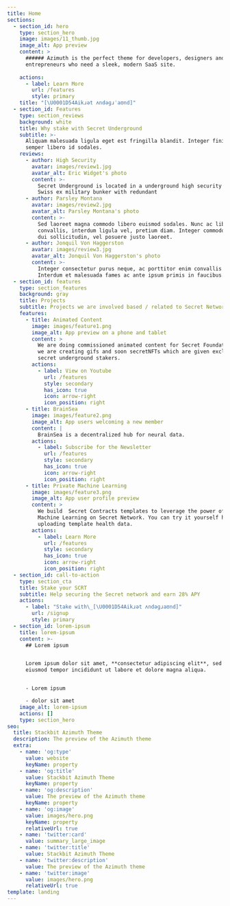 ```yaml
---
title: Home
sections:
  - section_id: hero
    type: section_hero
    image: images/11_thumb.jpg
    image_alt: App preview
    content: >
      ###### Azimuth is the perfect theme for developers, designers and
      entrepreneurs who need a sleek, modern SaaS site.
      
    actions:
      - label: Learn More
        url: /features
        style: primary
    title: "[\U0001D54Aikɹət ʌndəɡɹˈa‍ʊnd]"
  - section_id: Features
    type: section_reviews
    background: white
    title: Why stake with Secret Underground
    subtitle: >-
      Aliquam malesuada ligula eget est fringilla blandit. Integer finibus
      semper libero id sodales.
    reviews:
      - author: High Security
        avatar: images/review1.jpg
        avatar_alt: Eric Widget's photo
        content: >-
          Secret Underground is located in a underground high security facility.
          Swiss ex military bunker with redundant
      - author: Parsley Montana
        avatar: images/review2.jpg
        avatar_alt: Parsley Montana's photo
        content: >-
          Sed laoreet magna commodo libero euismod sodales. Nunc ac libero
          convallis, interdum ligula vel, pretium diam. Integer commodo sem at
          dui sollicitudin, vel posuere justo laoreet.
      - author: Jonquil Von Haggerston
        avatar: images/review3.jpg
        avatar_alt: Jonquil Von Haggerston's photo
        content: >-
          Integer consectetur purus neque, ac porttitor enim convallis vitae.
          Interdum et malesuada fames ac ante ipsum primis in faucibus.
  - section_id: features
    type: section_features
    background: gray
    title: Projects
    subtitle: Projects we are involved based / related to Secret Network
    features:
      - title: Animated Content
        image: images/feature1.png
        image_alt: App preview on a phone and tablet
        content: >
          We are doing commissioned animated content for Secret Foundation. And
          we are creating gifs and soon secretNFTs which are given exclusivly to
          secret underground stakers.
        actions:
          - label: View on Youtube
            url: /features
            style: secondary
            has_icon: true
            icon: arrow-right
            icon_position: right
      - title: BrainSea
        image: images/feature2.png
        image_alt: App users welcoming a new member
        content: |
          BrainSea is a decentralized hub for neural data.
        actions:
          - label: Subscribe for the Newsletter
            url: /features
            style: secondary
            has_icon: true
            icon: arrow-right
            icon_position: right
      - title: Private Machine Learning
        image: images/feature3.png
        image_alt: App user profile preview
        content: >
          We build  Secret Contracts templates to leverage the power of private
          Machine Learning on Secret Network. You can try it yourself here by
          uploading template health data.
        actions:
          - label: Learn More
            url: /features
            style: secondary
            has_icon: true
            icon: arrow-right
            icon_position: right
  - section_id: call-to-action
    type: section_cta
    title: Stake your SCRT
    subtitle: Help securing the Secret network and earn 28% APY
    actions:
      - label: "Stake with\_[\U0001D54Aikɹət ʌndəɡɹa‍ʊnd]"
        url: /signup
        style: primary
  - section_id: lorem-ipsum
    title: lorem-ipsum
    content: >-
      ## Lorem ipsum


      Lorem ipsum dolor sit amet, **consectetur adipiscing elit**, sed do
      eiusmod tempor incididunt ut labore et dolore magna aliqua.


      - Lorem ipsum

      - dolor sit amet
    image_alt: lorem-ipsum
    actions: []
    type: section_hero
seo:
  title: Stackbit Azimuth Theme
  description: The preview of the Azimuth theme
  extra:
    - name: 'og:type'
      value: website
      keyName: property
    - name: 'og:title'
      value: Stackbit Azimuth Theme
      keyName: property
    - name: 'og:description'
      value: The preview of the Azimuth theme
      keyName: property
    - name: 'og:image'
      value: images/hero.png
      keyName: property
      relativeUrl: true
    - name: 'twitter:card'
      value: summary_large_image
    - name: 'twitter:title'
      value: Stackbit Azimuth Theme
    - name: 'twitter:description'
      value: The preview of the Azimuth theme
    - name: 'twitter:image'
      value: images/hero.png
      relativeUrl: true
template: landing
---
```


